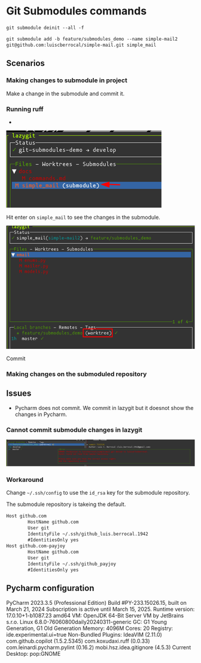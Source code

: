 # Git Submodules commands


```shell
git submodule deinit --all -f   
```

```shell
git submodule add -b feature/submodules_demo --name simple-mail2 git@github.com:luiscberrocal/simple-mail.git simple_mail  
```
## Scenarios

### Making changes to submodule in project

Make a change in the submodule and commit it.

### Running ruff
 - 
![lg_git_submodules.png](images%2Flg_git_submodules.png)

Hit enter on `simple_mail` to see the changes in the submodule.

![lg_inside_submodule.png](images%2Flg_inside_submodule.png)

Commit

### Making changes on the submoduled repository




## Issues

- Pycharm does not commit. We commit in lazygit but it doesnot show the changes in Pycharm.

### Cannot commit submodule changes in lazygit

![lg_error_commiting_submodule_changes.png](images%2Flg_error_commiting_submodule_changes.png)

### Workaround

Change `~/.ssh/config` to use the `id_rsa` key for the submodule repository.

The submodule repository is takeing the default.



```shell
Host github.com
        HostName github.com
        User git
        IdentityFile ~/.ssh/github_luis.berrocal.1942
        #IdentitiesOnly yes
Host github.com-payjoy
        HostName github.com
        User git
        IdentityFile ~/.ssh/github_payjoy
        #IdentitiesOnly yes
```
## Pycharm configuration


PyCharm 2023.3.5 (Professional Edition)
Build #PY-233.15026.15, built on March 21, 2024
Subscription is active until March 15, 2025.
Runtime version: 17.0.10+1-b1087.23 amd64
VM: OpenJDK 64-Bit Server VM by JetBrains s.r.o.
Linux 6.8.0-76060800daily20240311-generic
GC: G1 Young Generation, G1 Old Generation
Memory: 4096M
Cores: 20
Registry:
  ide.experimental.ui=true
Non-Bundled Plugins:
  IdeaVIM (2.11.0)
  com.github.copilot (1.5.2.5345)
  com.koxudaxi.ruff (0.0.33)
  com.leinardi.pycharm.pylint (0.16.2)
  mobi.hsz.idea.gitignore (4.5.3)
Current Desktop: pop:GNOME
